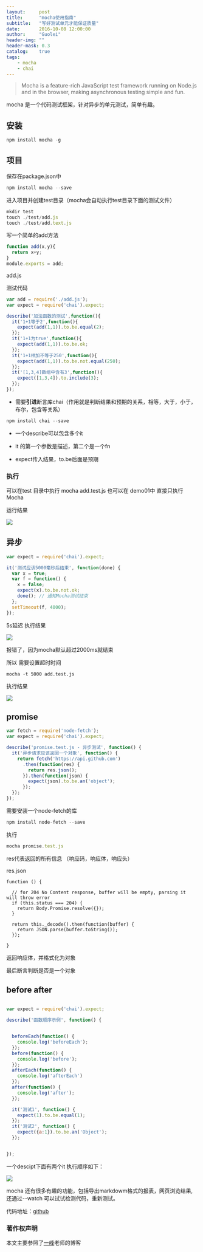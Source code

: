 ```yaml
---
layout:     post
title:      "mocha使用指南"
subtitle:   "写好测试单元才能保证质量"
date:       2016-10-08 12:00:00
author:     "Guolei"
header-img: ""
header-mask: 0.3
catalog:    true
tags:
    - mocha
    - chai
---
```


> Mocha is a feature-rich JavaScript test framework running on Node.js and in the browser, making asynchronous testing simple and fun.

mocha 是一个代码测试框架，针对异步的单元测试，简单有趣。

## 安装

```js
npm install mocha -g
```

 ## 项目

保存在package.json中

```js
npm install mocha --save
```

进入项目并创建test目录（mocha会自动执行test目录下面的测试文件）

```js
mkdir test
touch ./test/add.js
touch ./test/add.text.js
```

写一个简单的add方法

```js
function add(x,y){
  return x+y;
}
module.exports = add;
```
add.js

测试代码

```js
var add = require('./add.js');
var expect = require('chai').expect;

describe('加法函数的测试',function(){
  it('1+1等于2',function(){
    expect(add(1,1)).to.be.equal(2);
  });
  it('1+1为true',function(){
    expect(add(1,1)).to.be.ok;
  });
  it('1+1相加不等于250',function(){
    expect(add(1,1)).to.be.not.equal(250);
  });
  it('[1,3,4]数组中含有3',function(){
    expect([1,3,4]).to.include(3);
  });
});

```

* 需要**引进**断言库chai（作用就是判断结果和预期的关系，相等，大于，小于，布尔，包含等关系）

```js
npm install chai --save
```

* 一个describe可以包含多个it

* it 的第一个参数是描述，第二个是一个fn

* expect传入结果，to.be后面是预期


### 执行

可以在test 目录中执行 mocha add.test.js
也可以在 demo01中 直接只执行 Mocha

运行结果

![](http://www.qinguolei.com/img/in-post/mocha/mocha-demo1.jpg)

## 异步

```js
var expect = require('chai').expect;

it('测试应该5000毫秒后结束', function(done) {
  var x = true;
  var f = function() {
    x = false;
    expect(x).to.be.not.ok;
    done(); // 通知Mocha测试结束
  };
  setTimeout(f, 4000);
});
```

5s延迟 执行结果

![](http://www.qinguolei.com/img/in-post/mocha/mocha-time.jpg)


报错了，因为mocha默认超过2000ms就结束

所以 需要设置超时时间

```
mocha -t 5000 add.test.js
```

执行结果

![](http://www.qinguolei.com/img/in-post/mocha/mocha-syn.jpg)

## promise

```js
var fetch = require('node-fetch');
var expect = require('chai').expect;

describe('promise.test.js - 异步测试', function() {
  it('异步请求应该返回一个对象', function() {
    return fetch('https://api.github.com')
      .then(function(res) {
        return res.json();
      }).then(function(json) {
        expect(json).to.be.an('object');
      });
  });
});

```
需要安装一个node-fetch的库

```js
npm install node-fetch --save
```

执行

```js
mocha promise.test.js
```

res代表返回的所有信息 （响应码，响应体，响应头）

res.json

```
function () {

  // for 204 No Content response, buffer will be empty, parsing it will throw error
  if (this.status === 204) {
    return Body.Promise.resolve({});
  }

  return this._decode().then(function(buffer) {
    return JSON.parse(buffer.toString());
  });

}
```
返回响应体，并格式化为对象

最后断言判断是否是一个对象

## before after

```js

var expect = require('chai').expect;

describe('函数顺序示例', function() {


  beforeEach(function() {
    console.log('beforeEach');
  });
  before(function() {
    console.log('before');
  });
  afterEach(function() {
    console.log('afterEach')
  });
  after(function() {
    console.log('after');
  });

  it('测试1', function() {
    expect(1).to.be.equal(1);
  });
  it('测试2', function() {
    expect({a:1}).to.be.an('Object');
  });


});

```

一个descipt下面有两个it
执行顺序如下：

![](http://www.qinguolei.com/img/in-post/mocha/mocha-order.jpg)



mocha 还有很多有趣的功能，包括导出markdowm格式的报表，网页浏览结果,还通过--watch 可以试试检测代码，重新测试。

代码地址：[github](https://github.com/thunderqin/mocha.git)

### 著作权声明

本文主要参照了[一峰](http://www.cnblogs.com/whoamme/p/3467374.html)老师的博客
